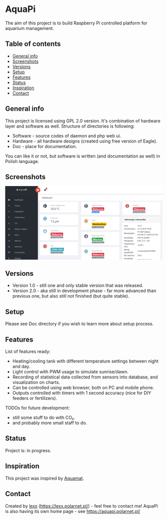 # AquaPi

The aim of this project is to build Raspberry Pi controlled platform for aquarium management.

## Table of contents
* [General info](#general-info)
* [Screenshots](#screenshots)
* [Versions](#Versions)
* [Setup](#setup)
* [Features](#features)
* [Status](#status)
* [Inspiration](#inspiration)
* [Contact](#contact)

## General info
This project is licensed using GPL 2.0 version.
It's combination of hardware layer and software as well.
Structure of directories is following:

* Software - source codes of daemon and php web ui.
* Hardware - all hardware designs (created using free version of Eagle).
* Doc      - place for documentation.

You can like it or not, but software is written (and documentation as well) in Polish language.

## Screenshots
![Main screen](./Doc/screenshot.png)

## Versions
* Version 1.0 - still one and only stable version that was released.
* Version 2.0 - aka still in development phase - far more advanced than previous one, but also still not finished (but quite stable).

## Setup
Please see Doc directory if you wish to learn more about setup process.

## Features
List of features ready:
* Heating/cooling tank with different temperature settings between night and day.
* Light control with PWM usage to simulate sunrise/dawn.
* Recording of statistical data collected from sensors into database, and visualization on charts.
* Can be controlled using web browser, both on PC and mobile phone.
* Outputs controlled with timers with 1 second accuracy (nice for DIY feeders or fertilizers).


TODOs for future development:
* still some stuff to do with CO&#8322;.
* and probably more small staff to do.

## Status
Project is: in progress.

## Inspiration
This project was inspired by [Aquamat](https://github.com/musashimm/aquamat). 

## Contact
Created by [lexx](mailto:lexx@polarnet.pl) (https://lexx.polarnet.pl/) - feel free to contact me!
AquaPi is also having its own home page - see https://aquapi.polarnet.pl/